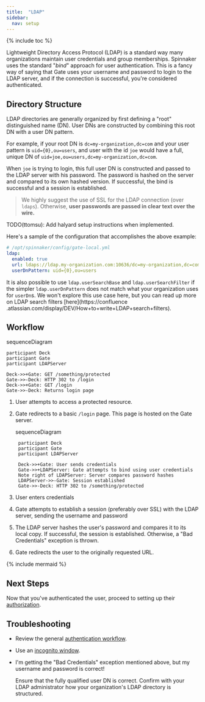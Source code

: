 ```yaml
---
title:  "LDAP"
sidebar:
  nav: setup
---
```


{% include toc %}

Lightweight Directory Access Protocol (LDAP) is a standard way many organizations maintain user
credentials and group memberships. Spinnaker uses the standard "*bind*" approach for user 
authentication. This is a fancy way of saying that Gate uses your username and password to login 
to the LDAP server, and if the connection is successful, you're considered authenticated.

## Directory Structure

LDAP directories are generally organized by first defining a "root" distinguished name (DN). User 
DNs are constructed by combining this root DN with a user DN pattern. 

For example, if your root DN is `dc=my-organization,dc=com` and your user pattern is 
`uid={0},ou=users`, and user with the id `joe` would have a full, unique DN of 
`uid=joe,ou=users,dc=my-organization,dc=com`. 

When `joe` is trying to login, this full user DN is constructed and passed to the LDAP server with 
his password. The password is hashed on the server and compared to its own hashed version. If 
successful, the bind is successful and a session is established. 

> We highly suggest the use of SSL for the LDAP connection (over `ldaps`). Otherwise, 
**user passwords are passed in clear text over the wire.**

TODO(ttomsu): Add halyard setup instructions when implemented.

Here's a sample of the configuration that accomplishes the above example:

```yaml
# /opt/spinnaker/config/gate-local.yml
ldap:
  enabled: true
  url: ldaps://ldap.my-organization.com:10636/dc=my-organization,dc=com
  userDnPattern: uid={0},ou=users
```

It is also possible to use `ldap.userSearchBase` and `ldap.userSearchFilter` if the simpler 
`ldap.userDnPattern` does not match what your organization uses for `userDn`s. We won't explore this
use case here, but you can read up more on LDAP search filters [here](https://confluence
.atlassian.com/display/DEV/How+to+write+LDAP+search+filters).


## Workflow

<div class="mermaid">
    sequenceDiagram
    
    participant Deck
    participant Gate
    participant LDAPServer
    
    Deck->>+Gate: GET /something/protected
    Gate->>-Deck: HTTP 302 to /login
    Deck->>+Gate: GET /login
    Gate->>-Deck: Returns login page    
</div>

1. User attempts to access a protected resource.

1. Gate redirects to a basic `/login` page. This page is hosted on the Gate server.

    <div class="mermaid">
        sequenceDiagram
       
        participant Deck
        participant Gate
        participant LDAPServer
       
        Deck->>+Gate: User sends credentials
        Gate->>+LDAPServer: Gate attempts to bind using user credentials
        Note right of LDAPServer: Server compares password hashes
        LDAPServer->>-Gate: Session established
        Gate->>-Deck: HTTP 302 to /something/protected
    </div>
    
1. User enters credentials

1. Gate attempts to establish a session (preferably over SSL) with the LDAP server, sending the 
username and password

1. The LDAP server hashes the user's password and compares it to its local copy. If successful, 
the session is established. Otherwise, a "Bad Credentials" exception is thrown.

1. Gate redirects the user to the originally requested URL.

{% include mermaid %}

## Next Steps

Now that you've authenticated the user, proceed to setting up their [authorization](/setup/security/authorization/).

## Troubleshooting

* Review the general [authentication workflow](/setup/security/authentication#workflow).

* Use an [incognito window](/setup/security/authentication#incognito-mode).

* I'm getting the "Bad Credentials" exception mentioned above, but my username and password is 
correct!

    Ensure that the fully qualified user DN is correct. Confirm with your LDAP administrator how 
    your organization's LDAP directory is structured.
